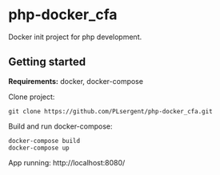 # php-docker_cfa
Docker init project for php development.

## Getting started

**Requirements:** docker, docker-compose

Clone project:

```
git clone https://github.com/PLsergent/php-docker_cfa.git
```

Build and run docker-compose:

```
docker-compose build
docker-compose up
```

App running: http://localhost:8080/

